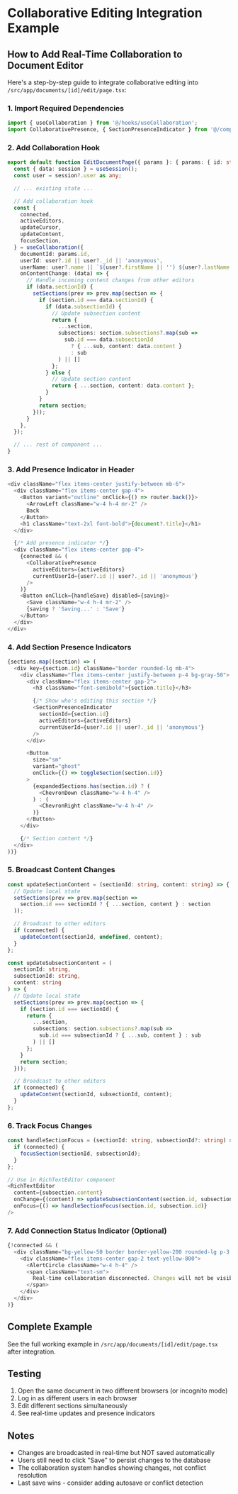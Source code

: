 # Collaborative Editing Integration Example

## How to Add Real-Time Collaboration to Document Editor

Here's a step-by-step guide to integrate collaborative editing into `/src/app/documents/[id]/edit/page.tsx`:

### 1. Import Required Dependencies

```typescript
import { useCollaboration } from '@/hooks/useCollaboration';
import CollaborativePresence, { SectionPresenceIndicator } from '@/components/CollaborativePresence';
```

### 2. Add Collaboration Hook

```typescript
export default function EditDocumentPage({ params }: { params: { id: string } }) {
  const { data: session } = useSession();
  const user = session?.user as any;

  // ... existing state ...

  // Add collaboration hook
  const {
    connected,
    activeEditors,
    updateCursor,
    updateContent,
    focusSection,
  } = useCollaboration({
    documentId: params.id,
    userId: user?.id || user?._id || 'anonymous',
    userName: user?.name || `${user?.firstName || ''} ${user?.lastName || ''}`.trim() || 'Guest',
    onContentChange: (data) => {
      // Handle incoming content changes from other editors
      if (data.sectionId) {
        setSections(prev => prev.map(section => {
          if (section.id === data.sectionId) {
            if (data.subsectionId) {
              // Update subsection content
              return {
                ...section,
                subsections: section.subsections?.map(sub =>
                  sub.id === data.subsectionId
                    ? { ...sub, content: data.content }
                    : sub
                ) || []
              };
            } else {
              // Update section content
              return { ...section, content: data.content };
            }
          }
          return section;
        }));
      }
    },
  });

  // ... rest of component ...
}
```

### 3. Add Presence Indicator in Header

```typescript
<div className="flex items-center justify-between mb-6">
  <div className="flex items-center gap-4">
    <Button variant="outline" onClick={() => router.back()}>
      <ArrowLeft className="w-4 h-4 mr-2" />
      Back
    </Button>
    <h1 className="text-2xl font-bold">{document?.title}</h1>
  </div>

  {/* Add presence indicator */}
  <div className="flex items-center gap-4">
    {connected && (
      <CollaborativePresence
        activeEditors={activeEditors}
        currentUserId={user?.id || user?._id || 'anonymous'}
      />
    )}
    <Button onClick={handleSave} disabled={saving}>
      <Save className="w-4 h-4 mr-2" />
      {saving ? 'Saving...' : 'Save'}
    </Button>
  </div>
</div>
```

### 4. Add Section Presence Indicators

```typescript
{sections.map((section) => (
  <div key={section.id} className="border rounded-lg mb-4">
    <div className="flex items-center justify-between p-4 bg-gray-50">
      <div className="flex items-center gap-2">
        <h3 className="font-semibold">{section.title}</h3>

        {/* Show who's editing this section */}
        <SectionPresenceIndicator
          sectionId={section.id}
          activeEditors={activeEditors}
          currentUserId={user?.id || user?._id || 'anonymous'}
        />
      </div>

      <Button
        size="sm"
        variant="ghost"
        onClick={() => toggleSection(section.id)}
      >
        {expandedSections.has(section.id) ? (
          <ChevronDown className="w-4 h-4" />
        ) : (
          <ChevronRight className="w-4 h-4" />
        )}
      </Button>
    </div>

    {/* Section content */}
  </div>
))}
```

### 5. Broadcast Content Changes

```typescript
const updateSectionContent = (sectionId: string, content: string) => {
  // Update local state
  setSections(prev => prev.map(section =>
    section.id === sectionId ? { ...section, content } : section
  ));

  // Broadcast to other editors
  if (connected) {
    updateContent(sectionId, undefined, content);
  }
};

const updateSubsectionContent = (
  sectionId: string,
  subsectionId: string,
  content: string
) => {
  // Update local state
  setSections(prev => prev.map(section => {
    if (section.id === sectionId) {
      return {
        ...section,
        subsections: section.subsections?.map(sub =>
          sub.id === subsectionId ? { ...sub, content } : sub
        ) || []
      };
    }
    return section;
  }));

  // Broadcast to other editors
  if (connected) {
    updateContent(sectionId, subsectionId, content);
  }
};
```

### 6. Track Focus Changes

```typescript
const handleSectionFocus = (sectionId: string, subsectionId?: string) => {
  if (connected) {
    focusSection(sectionId, subsectionId);
  }
};

// Use in RichTextEditor component
<RichTextEditor
  content={subsection.content}
  onChange={(content) => updateSubsectionContent(section.id, subsection.id, content)}
  onFocus={() => handleSectionFocus(section.id, subsection.id)}
/>
```

### 7. Add Connection Status Indicator (Optional)

```typescript
{!connected && (
  <div className="bg-yellow-50 border border-yellow-200 rounded-lg p-3 mb-4">
    <div className="flex items-center gap-2 text-yellow-800">
      <AlertCircle className="w-4 h-4" />
      <span className="text-sm">
        Real-time collaboration disconnected. Changes will not be visible to other editors.
      </span>
    </div>
  </div>
)}
```

## Complete Example

See the full working example in `/src/app/documents/[id]/edit/page.tsx` after integration.

## Testing

1. Open the same document in two different browsers (or incognito mode)
2. Log in as different users in each browser
3. Edit different sections simultaneously
4. See real-time updates and presence indicators

## Notes

- Changes are broadcasted in real-time but NOT saved automatically
- Users still need to click "Save" to persist changes to the database
- The collaboration system handles showing changes, not conflict resolution
- Last save wins - consider adding autosave or conflict detection
